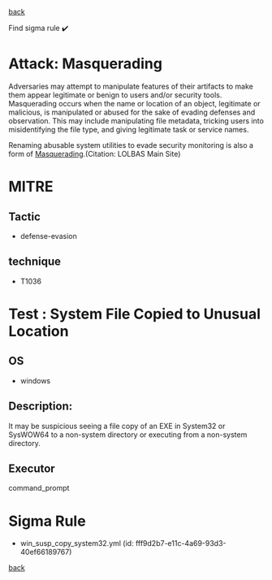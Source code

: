 
[back](../index.md)

Find sigma rule :heavy_check_mark: 

# Attack: Masquerading 

Adversaries may attempt to manipulate features of their artifacts to make them appear legitimate or benign to users and/or security tools. Masquerading occurs when the name or location of an object, legitimate or malicious, is manipulated or abused for the sake of evading defenses and observation. This may include manipulating file metadata, tricking users into misidentifying the file type, and giving legitimate task or service names.

Renaming abusable system utilities to evade security monitoring is also a form of [Masquerading](https://attack.mitre.org/techniques/T1036).(Citation: LOLBAS Main Site)

# MITRE
## Tactic
  - defense-evasion


## technique
  - T1036


# Test : System File Copied to Unusual Location
## OS
  - windows


## Description:
It may be suspicious seeing a file copy of an EXE in System32 or SysWOW64 to a non-system directory or executing from a non-system directory.

## Executor
command_prompt

# Sigma Rule
 - win_susp_copy_system32.yml (id: fff9d2b7-e11c-4a69-93d3-40ef66189767)



[back](../index.md)
